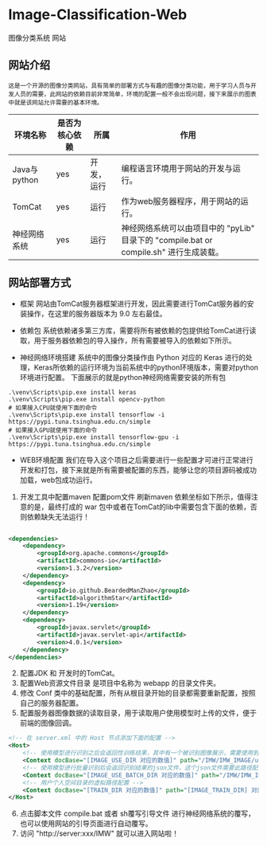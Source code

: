# Image-Classification-Web

图像分类系统 网站

## 网站介绍

    这是一个开源的图像分类网站，具有简单的部署方式与有趣的图像分类功能，用于学习人员与开发人员的需要，此网站的依赖目前非常简单，环境的配置一般不会出现问题，接下来展示的图表中就是该网站允许需要的基本环境。

| 环境名称        | 是否为核心依赖 | 所属    | 作用                                                             |
|-------------|---------|-------|----------------------------------------------------------------|
| Java与python | yes     | 开发，运行 | 编程语言环境用于网站的开发与运行。                                              |
| TomCat      | yes     | 运行    | 作为web服务器程序，用于网站的运行。                                            |
| 神经网络系统      | yes     | 运行    | 神经网络系统可以由项目中的 "pyLib" 目录下的 "compile.bat or compile.sh" 进行生成装载。 |

## 网站部署方式

- 框架 网站由TomCat服务器框架进行开发，因此需要进行TomCat服务器的安装操作，在这里的服务器版本为 9.0 左右最佳。

- 依赖包 系统依赖诸多第三方库，需要将所有被依赖的包提供给TomCat进行读取，用于服务器依赖包的导入操作，所有需要被导入的依赖如下所示。

- 神经网络环境搭建 系统中的图像分类操作由 Python 对应的 Keras 进行的处理，Keras所依赖的运行环境为当前系统中的python环境版本，需要对python环境进行配置。 下面展示的就是python神经网络需要安装的所有包

```shell
.\venv\Scripts\pip.exe install keras
.\venv\Scripts\pip.exe install opencv-python
# 如果接入CPU就使用下面的命令
.\venv\Scripts\pip.exe install tensorflow -i https://pypi.tuna.tsinghua.edu.cn/simple
# 如果接入GPU就使用下面的命令
.\venv\Scripts\pip.exe install tensorflow-gpu -i https://pypi.tuna.tsinghua.edu.cn/simple
```

- WEB环境配置 我们在导入这个项目之后需要进行一些配置才可进行正常进行开发和打包，接下来就是所有需要被配置的东西，能够让您的项目源码被成功加载，web包成功运行。

1. 开发工具中配置maven 配置pom文件 刷新maven 依赖坐标如下所示，值得注意的是，最终打成的 war 包中或者在TomCat的lib中需要包含下面的依赖，否则依赖缺失无法运行！

```xml

<dependencies>
    <dependency>
        <groupId>org.apache.commons</groupId>
        <artifactId>commons-io</artifactId>
        <version>1.3.2</version>
    </dependency>
    <dependency>
        <groupId>io.github.BeardedManZhao</groupId>
        <artifactId>algorithmStar</artifactId>
        <version>1.19</version>
    </dependency>
    <dependency>
        <groupId>javax.servlet</groupId>
        <artifactId>javax.servlet-api</artifactId>
        <version>4.0.1</version>
    </dependency>
</dependencies>
```

2. 配置JDK 和 开发时的TomCat。
3. 配置Web资源文件目录 是项目中名称为 webapp 的目录文件夹。
4. 修改 Conf 类中的基础配置，所有从根目录开始的目录都需要重新配置，按照自己的服务器配置。
5. 配置服务器图像数据的读取目录，用于读取用户使用模型时上传的文件，便于前端的图像回调。

```xml
<!-- 在 server.xml 中的 Host 节点添加下面的配置 -->
<Host>
    <!-- 使用模型进行识别之后会返回性训练结果，其中有一个被识别图像展示，需要使用到这个虚拟路径 -->
    <Context docBase="[IMAGE_USE_DIR 对应的数值]" path="/IMW/IMW_IMAGE/use/" reloadable="true" />
    <!-- 使用模型进行批量识别后会返回识别结果的json文件，这个json文件需要此路径配置才可以下载 -->
    <Context docBase="[IMAGE_USE_BATCH_DIR 对应的数值]" path="/IMW/IMW_IMAGE/batchUse/" reloadable="false" />
    <!-- 用户个人空间目录的虚拟路径配置 -->
    <Context docBase="[TRAIN_DIR 对应的数值]" path="[IMAGE_TRAIN_DIR] 对应的数值" reloadable="true" />
</Host>
```

6. 点击脚本文件 compile.bat 或者 sh覆写引导文件 进行神经网络系统的覆写，也可以使用网站的引导页面进行自动覆写。
7. 访问 "http://server:xxx/IMW" 就可以进入网站啦！

